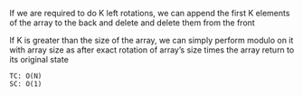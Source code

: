 If we are required to do K left rotations, we can append the first K elements of the array to the back and delete and delete them from the front

If K is greater than the size of the array, we can simply perform modulo on it with array size as after exact rotation of array’s size times the array return to its original state

    TC: O(N)
    SC: O(1)